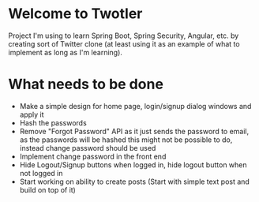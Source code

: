 # Welcome to Twotler

Project I'm using to learn Spring Boot, Spring Security, Angular, etc. by creating sort of Twitter clone (at least using it as an example of what to implement as long as I'm learning).

# What needs to be done
- Make a simple design for home page, login/signup dialog windows and apply it
- Hash the passwords
- Remove "Forgot Password" API as it just sends the password to email, as the passwords will be hashed this might not be possible to do, instead change password should be used
- Implement change password in the front end
- Hide Logout/Signup buttons when logged in, hide logout button when not logged in
- Start working on ability to create posts (Start with simple text post and build on top of it)